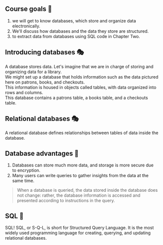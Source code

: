 ## Course goals :dart:

1. we will get to know databases, which store and organize data electronically.
2.  We'll discuss how databases and the data they store are structured.
3.  to extract data from databases using SQL code in Chapter Two.

## Introducing databases :performing_arts:
A database stores data. Let's imagine that we are in charge of storing and organizing data for a library.<br/>
We might set up a database that holds information such as the data pictured here on patrons, books, and checkouts.<br/>
This information is housed in objects called tables, with data organized into rows and columns.<br/>
This database contains a patrons table, a books table, and a checkouts table.<br/>

## Relational databases :performing_arts:
A relational database defines relationships between tables of data inside the database.

## Database advantages :triangular_flag_on_post:

1. Databases can store much more data, and storage is more secure due to encryption.
2. Many users can write queries to gather insights from the data at the same time.

> When a database is queried, the data stored inside the database does not change: rather, the database information is accessed and presented according to instructions in the query.

## SQL :construction:
SQL! SQL, or S-Q-L, is short for Structured Query Language. It is the most widely used programming language for creating, querying, and updating relational databases.
